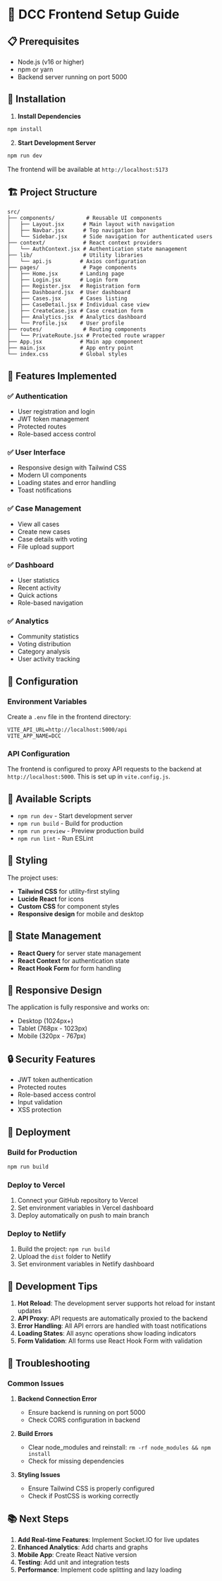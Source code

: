 # 🎨 DCC Frontend Setup Guide

## 📋 Prerequisites
- Node.js (v16 or higher)
- npm or yarn
- Backend server running on port 5000

## 🔧 Installation

1. **Install Dependencies**
```bash
npm install
```

2. **Start Development Server**
```bash
npm run dev
```

The frontend will be available at `http://localhost:5173`

## 🏗️ Project Structure

```
src/
├── components/          # Reusable UI components
│   ├── Layout.jsx      # Main layout with navigation
│   ├── Navbar.jsx      # Top navigation bar
│   └── Sidebar.jsx     # Side navigation for authenticated users
├── context/            # React context providers
│   └── AuthContext.jsx # Authentication state management
├── lib/                # Utility libraries
│   └── api.js         # Axios configuration
├── pages/              # Page components
│   ├── Home.jsx       # Landing page
│   ├── Login.jsx      # Login form
│   ├── Register.jsx   # Registration form
│   ├── Dashboard.jsx  # User dashboard
│   ├── Cases.jsx      # Cases listing
│   ├── CaseDetail.jsx # Individual case view
│   ├── CreateCase.jsx # Case creation form
│   ├── Analytics.jsx  # Analytics dashboard
│   └── Profile.jsx    # User profile
├── routes/             # Routing components
│   └── PrivateRoute.jsx # Protected route wrapper
├── App.jsx            # Main app component
├── main.jsx           # App entry point
└── index.css          # Global styles
```

## 🎯 Features Implemented

### ✅ Authentication
- User registration and login
- JWT token management
- Protected routes
- Role-based access control

### ✅ User Interface
- Responsive design with Tailwind CSS
- Modern UI components
- Loading states and error handling
- Toast notifications

### ✅ Case Management
- View all cases
- Create new cases
- Case details with voting
- File upload support

### ✅ Dashboard
- User statistics
- Recent activity
- Quick actions
- Role-based navigation

### ✅ Analytics
- Community statistics
- Voting distribution
- Category analysis
- User activity tracking

## 🔧 Configuration

### Environment Variables
Create a `.env` file in the frontend directory:

```env
VITE_API_URL=http://localhost:5000/api
VITE_APP_NAME=DCC
```

### API Configuration
The frontend is configured to proxy API requests to the backend at `http://localhost:5000`. This is set up in `vite.config.js`.

## 🚀 Available Scripts

- `npm run dev` - Start development server
- `npm run build` - Build for production
- `npm run preview` - Preview production build
- `npm run lint` - Run ESLint

## 🎨 Styling

The project uses:
- **Tailwind CSS** for utility-first styling
- **Lucide React** for icons
- **Custom CSS** for component styles
- **Responsive design** for mobile and desktop

## 🔌 State Management

- **React Query** for server state management
- **React Context** for authentication state
- **React Hook Form** for form handling

## 📱 Responsive Design

The application is fully responsive and works on:
- Desktop (1024px+)
- Tablet (768px - 1023px)
- Mobile (320px - 767px)

## 🔒 Security Features

- JWT token authentication
- Protected routes
- Role-based access control
- Input validation
- XSS protection

## 🚀 Deployment

### Build for Production
```bash
npm run build
```

### Deploy to Vercel
1. Connect your GitHub repository to Vercel
2. Set environment variables in Vercel dashboard
3. Deploy automatically on push to main branch

### Deploy to Netlify
1. Build the project: `npm run build`
2. Upload the `dist` folder to Netlify
3. Set environment variables in Netlify dashboard

## 🔧 Development Tips

1. **Hot Reload**: The development server supports hot reload for instant updates
2. **API Proxy**: API requests are automatically proxied to the backend
3. **Error Handling**: All API errors are handled with toast notifications
4. **Loading States**: All async operations show loading indicators
5. **Form Validation**: All forms use React Hook Form with validation

## 🐛 Troubleshooting

### Common Issues

1. **Backend Connection Error**
   - Ensure backend is running on port 5000
   - Check CORS configuration in backend

2. **Build Errors**
   - Clear node_modules and reinstall: `rm -rf node_modules && npm install`
   - Check for missing dependencies

3. **Styling Issues**
   - Ensure Tailwind CSS is properly configured
   - Check if PostCSS is working correctly

## 📚 Next Steps

1. **Add Real-time Features**: Implement Socket.IO for live updates
2. **Enhanced Analytics**: Add charts and graphs
3. **Mobile App**: Create React Native version
4. **Testing**: Add unit and integration tests
5. **Performance**: Implement code splitting and lazy loading 
